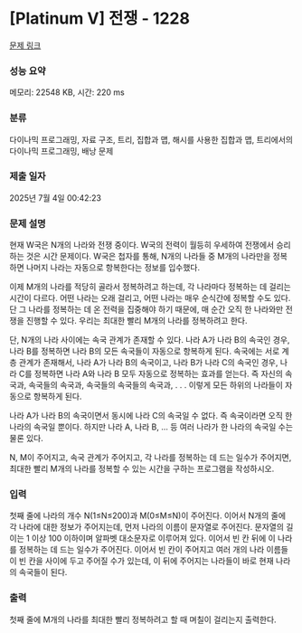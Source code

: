 # [Platinum V] 전쟁 - 1228 

[문제 링크](https://www.acmicpc.net/problem/1228) 

### 성능 요약

메모리: 22548 KB, 시간: 220 ms

### 분류

다이나믹 프로그래밍, 자료 구조, 트리, 집합과 맵, 해시를 사용한 집합과 맵, 트리에서의 다이나믹 프로그래밍, 배낭 문제

### 제출 일자

2025년 7월 4일 00:42:23

### 문제 설명

<p>현재 W국은 N개의 나라와 전쟁 중이다. W국의 전력이 월등히 우세하여 전쟁에서 승리하는 것은 시간 문제이다. W국은 첩자를 통해, N개의 나라들 중 M개의 나라만을 정복하면 나머지 나라는 자동으로 항복한다는 정보를 입수했다.</p>
<p>이제 M개의 나라를 적당히 골라서 정복하려고 하는데, 각 나라마다 정복하는 데 걸리는 시간이 다르다. 어떤 나라는 오래 걸리고, 어떤 나라는 매우 순식간에 정복할 수도 있다. 단 그 나라를 정복하는 데 온 전력을 집중해야 하기 때문에, 매 순간 오직 한 나라와만 전쟁을 진행할 수 있다. 우리는 최대한 빨리 M개의 나라를 정복하려고 한다.</p>
<p>단, N개의 나라 사이에는 속국 관계가 존재할 수 있다. 나라 A가 나라 B의 속국인 경우, 나라 B를 정복하면 나라 B의 모든 속국들이 자동으로 항복하게 된다. 속국에는 서로 계층 관계가 존재해서, 나라 A가 나라 B의 속국이고, 나라 B가 나라 C의 속국인 경우, 나라 C를 정복하면 나라 A와 나라 B 모두 자동으로 정복하는 효과를 얻는다. 즉 자신의 속국과, 속국들의 속국과, 속국들의 속국들의 속국과, . . . 이렇게 모든 하위의 나라들이 자동으로 항복하게 된다.</p>
<p>나라 A가 나라 B의 속국이면서 동시에 나라 C의 속국일 수 없다. 즉 속국이라면 오직 한 나라의 속국일 뿐이다. 하지만 나라 A, 나라 B, ... 등 여러 나라가 한 나라의 속국일 수는 물론 있다.</p>
<p>N, M이 주어지고, 속국 관계가 주어지고, 각 나라를 정복하는 데 드는 일수가 주어지면, 최대한 빨리 M개의 나라를 정복할 수 있는 시간을 구하는 프로그램을 작성하시오.</p>

### 입력 

 <p>첫째 줄에 나라의 개수 N(1≤N≤200)과 M(0≤M≤N)이 주어진다. 이어서 N개의 줄에 각 나라에 대한 정보가 주어지는데, 먼저 나라의 이름이 문자열로 주어진다. 문자열의 길이는 1 이상 100 이하이며 알파벳 대소문자로 이루어져 있다. 이어서 빈 칸 뒤에 이 나라를 정복하는 데 드는 일수가 주어진다. 이어서 빈 칸이 주어지고 여러 개의 나라 이름들이 빈 칸을 사이에 두고 주어질 수가 있는데, 이 뒤에 주어지는 나라들이 바로 현재 나라의 속국들이 된다.</p>

### 출력 

 <p>첫째 줄에 M개의 나라를 최대한 빨리 정복하려고 할 때 며칠이 걸리는지 출력한다.</p>

